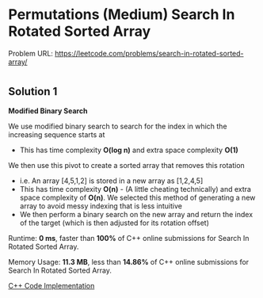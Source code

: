 # Permutations (Medium) Search In Rotated Sorted Array

Problem URL: https://leetcode.com/problems/search-in-rotated-sorted-array/

#

## Solution 1

**Modified Binary Search**

We use modified binary search to search for the index in which the increasing sequence starts at 
- This has time complexity **O(log n)** and extra space complexity **O(1)**

We then use this pivot to create a sorted array that removes this rotation
- i.e. An array [4,5,1,2] is stored in a new array as [1,2,4,5]
- This has time complexity **O(n)** - (A little cheating technically) and extra space complexity of **O(n)**.
We selected this method of generating a new array to avoid messy indexing that is less intuitive
- We then perform a binary search on the new array and return the index of the target (which is then adjusted for its rotation offset)


Runtime: **0 ms**, faster than **100%** of C++ online submissions for Search In Rotated Sorted Array.

Memory Usage: **11.3 MB**, less than **14.86%** of C++ online submissions for Search In Rotated Sorted Array.

[C++ Code Implementation](search_in_rotated_sorted_array.cpp)

